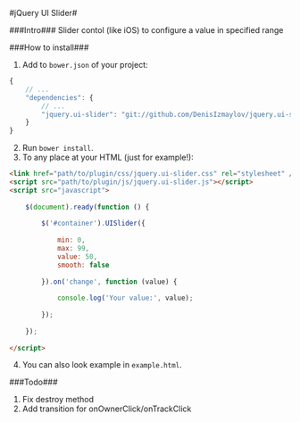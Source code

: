 #jQuery UI Slider#

###Intro###
Slider contol (like iOS) to configure a value in specified range


###How to install###
1. Add to `bower.json` of your project:
```javascript
{
	// ...
	"dependencies": {
		// ...
		"jquery.ui-slider": "git://github.com/DenisIzmaylov/jquery.ui-slider.git"
	}
}
```

2. Run `bower install`.
3. To any place at your HTML (just for example!):
```html
<link href="path/to/plugin/css/jquery.ui-slider.css" rel="stylesheet" />
<script src="path/to/plugin/js/jquery.ui-slider.js"></script>
<script src="javascript">
	
	$(document).ready(function () {
		
		$('#container').UISlider({
			
            min: 0,
            max: 99,
            value: 50,
            smooth: false
 			
		}).on('change', function (value) {
			
			console.log('Your value:', value);
			
		});
	
	});
	
</script>
```
4. You can also look example in `example.html`.


###Todo###
1. Fix destroy method
2. Add transition for onOwnerClick/onTrackClick